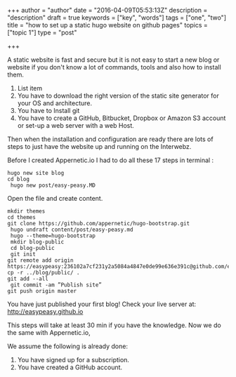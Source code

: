 +++
author = "author"
date = "2016-04-09T05:53:13Z"
description = "description"
draft = true
keywords = ["key", "words"]
tags = ["one", "two"]
title = "how to set up a static hugo website on github pages"
topics = ["topic 1"]
type = "post"

+++
A static website is fast and secure but it is not easy to start a new blog or website if you don't know a lot of commands, tools and also how to install them.

 1. List item
 2.  You have to download the right version of the static site generator for your OS and architecture.
 3.  You have to Install git
 4.  You have to create a GitHub, Bitbucket, Dropbox or Amazon S3 account or set-up a web server with a web Host.

Then when the installation and configuration are ready there are lots of steps to just have the website up and running on the Interwebz.

Before I created Appernetic.io I had to do all these 17 steps in terminal :

  ```
  hugo new site blog 
  cd blog
   hugo new post/easy-peasy.MD
 ```
   
Open the file and create content.

 ```
 mkdir themes 
 cd themes 
 git clone https://github.com/appernetic/hugo-bootstrap.git
  hugo undraft content/post/easy-peasy.md
  hugo --theme=hugo-bootstrap
  mkdir blog-public
  cd blog-public
  git init
 git remote add origin https://easypeasy:236102a7cf231y2a5084a4847e0de99e636e391c@github.com/easypeasy
 cp -r ../blog/public/ .
 git add --all
  git commit -am ”Publish site”
 git push origin master
```

You have just published your first blog! Check your live server at: http://easypeasy.github.io

This steps will take at least 30 min if you have the knowledge. Now we do the same with Appernetic.io,

We assume the following is already done:
1. You have signed up for a subscription.
2. You have created a GitHub account.
